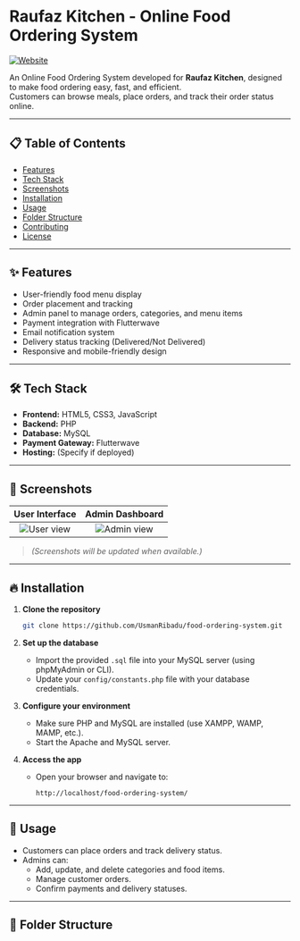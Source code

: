 # Raufaz Kitchen - Online Food Ordering System

[![Website](https://img.shields.io/badge/Website-Live-green)](https://github.com/UsmanRibadu/food-ordering-system)

An Online Food Ordering System developed for **Raufaz Kitchen**, designed to make food ordering easy, fast, and efficient.  
Customers can browse meals, place orders, and track their order status online.

---

## 📋 Table of Contents
- [Features](#features)
- [Tech Stack](#tech-stack)
- [Screenshots](#screenshots)
- [Installation](#installation)
- [Usage](#usage)
- [Folder Structure](#folder-structure)
- [Contributing](#contributing)
- [License](#license)

---

## ✨ Features
- User-friendly food menu display
- Order placement and tracking
- Admin panel to manage orders, categories, and menu items
- Payment integration with Flutterwave
- Email notification system
- Delivery status tracking (Delivered/Not Delivered)
- Responsive and mobile-friendly design

---

## 🛠 Tech Stack
- **Frontend:** HTML5, CSS3, JavaScript
- **Backend:** PHP
- **Database:** MySQL
- **Payment Gateway:** Flutterwave
- **Hosting:** (Specify if deployed)

---

## 📸 Screenshots
| User Interface | Admin Dashboard |
| :------------: | :--------------: |
| ![User view](link-to-user-screenshot) | ![Admin view](link-to-admin-screenshot) |

> *(Screenshots will be updated when available.)*

---

## 🔥 Installation

1. **Clone the repository**
    ```bash
    git clone https://github.com/UsmanRibadu/food-ordering-system.git
    ```

2. **Set up the database**
    - Import the provided `.sql` file into your MySQL server (using phpMyAdmin or CLI).
    - Update your `config/constants.php` file with your database credentials.

3. **Configure your environment**
    - Make sure PHP and MySQL are installed (use XAMPP, WAMP, MAMP, etc.).
    - Start the Apache and MySQL server.

4. **Access the app**
    - Open your browser and navigate to:
      ```
      http://localhost/food-ordering-system/
      ```

---

## 🚀 Usage
- Customers can place orders and track delivery status.
- Admins can:
  - Add, update, and delete categories and food items.
  - Manage customer orders.
  - Confirm payments and delivery statuses.

---

## 📁 Folder Structure

